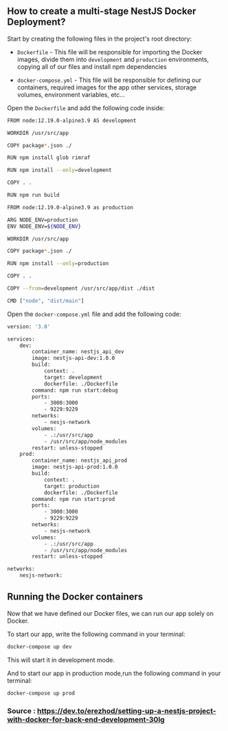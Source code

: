 ## How to create a multi-stage NestJS Docker Deployment?

Start by creating the following files in the project's root directory:

- `Dockerfile` - This file will be responsible for importing the Docker images, divide them into `development` and `production` environments, copying all of our files and install npm dependencies

- `docker-compose.yml` - This file will be responsible for defining our containers, required images for the app other services, storage volumes, environment variables, etc...


Open the `Dockerfile` and add the following code inside:

```sh
FROM node:12.19.0-alpine3.9 AS development

WORKDIR /usr/src/app

COPY package*.json ./

RUN npm install glob rimraf

RUN npm install --only=development

COPY . .

RUN npm run build

FROM node:12.19.0-alpine3.9 as production

ARG NODE_ENV=production
ENV NODE_ENV=${NODE_ENV}

WORKDIR /usr/src/app

COPY package*.json ./

RUN npm install --only=production

COPY . .

COPY --from=development /usr/src/app/dist ./dist

CMD ["node", "dist/main"]
```

Open the `docker-compose.yml` file and add the following code:


```sh
version: '3.8'

services:
    dev:
        container_name: nestjs_api_dev
        image: nestjs-api-dev:1.0.0
        build:
            context: .
            target: development
            dockerfile: ./Dockerfile
        command: npm run start:debug
        ports:
            - 3000:3000
            - 9229:9229
        networks:
            - nesjs-network
        volumes:
            - .:/usr/src/app
            - /usr/src/app/node_modules
        restart: unless-stopped
    prod:
        container_name: nestjs_api_prod
        image: nestjs-api-prod:1.0.0
        build:
            context: .
            target: production
            dockerfile: ./Dockerfile
        command: npm run start:prod
        ports:
            - 3000:3000
            - 9229:9229
        networks:
            - nesjs-network
        volumes:
            - .:/usr/src/app
            - /usr/src/app/node_modules
        restart: unless-stopped

networks:
    nesjs-network:
```

## Running the Docker containers

Now that we have defined our Docker files, we can run our app solely on Docker.

To start our app, write the following command in your terminal:

```sh
docker-compose up dev
```

This will start it in development mode. 

And to start our app in production mode,run the following command in your terminal:

```sh
docker-compose up prod
```

### Source : https://dev.to/erezhod/setting-up-a-nestjs-project-with-docker-for-back-end-development-30lg
